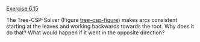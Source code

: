[Exercise 6.15](6-15/)

The Tree-CSP-Solver (Figure [tree-csp-figure](#/)) makes arcs consistent
starting at the leaves and working backwards towards the root. Why does
it do that? What would happen if it went in the opposite direction?
